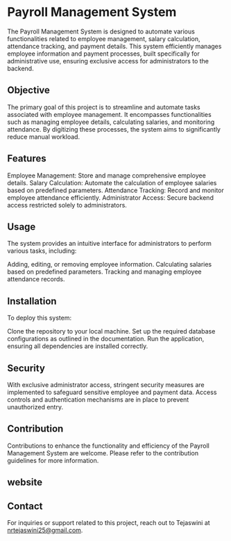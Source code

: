 # Payroll Management System
The Payroll Management System is designed to automate various functionalities related to employee management, salary calculation, attendance tracking, and payment details. This system efficiently manages employee information and payment processes, built specifically for administrative use, ensuring exclusive access for administrators to the backend.

## Objective
The primary goal of this project is to streamline and automate tasks associated with employee management. It encompasses functionalities such as managing employee details, calculating salaries, and monitoring attendance. By digitizing these processes, the system aims to significantly reduce manual workload.

## Features
Employee Management: Store and manage comprehensive employee details.
Salary Calculation: Automate the calculation of employee salaries based on predefined parameters.
Attendance Tracking: Record and monitor employee attendance efficiently.
Administrator Access: Secure backend access restricted solely to administrators.
## Usage
The system provides an intuitive interface for administrators to perform various tasks, including:

Adding, editing, or removing employee information.
Calculating salaries based on predefined parameters.
Tracking and managing employee attendance records.

## Installation
To deploy this system:

Clone the repository to your local machine.
Set up the required database configurations as outlined in the documentation.
Run the application, ensuring all dependencies are installed correctly.

## Security
With exclusive administrator access, stringent security measures are implemented to safeguard sensitive employee and payment data. Access controls and authentication mechanisms are in place to prevent unauthorized entry.

## Contribution
Contributions to enhance the functionality and efficiency of the Payroll Management System are welcome. Please refer to the contribution guidelines for more information.

## website

## Contact
For inquiries or support related to this project, reach out to Tejaswini at nrtejaswini25@gmail.com.
